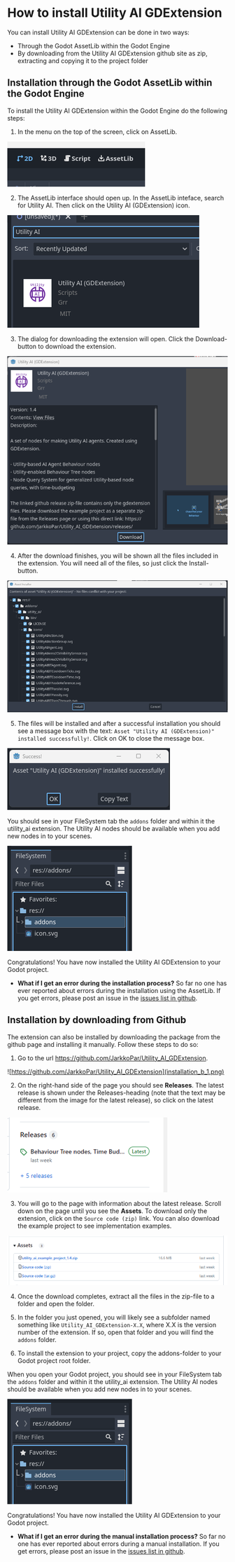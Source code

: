 # How to install Utility AI GDExtension

You can install Utility AI GDExtension can be done in two ways: 

 * Through the Godot AssetLib within the Godot Engine
 * By downloading from the Utility AI GDExtension github site as zip, extracting and copying it to the project folder


## Installation through the Godot AssetLib within the Godot Engine

To install the Utility AI GDExtension within the Godot Engine do the following steps:

1. In the menu on the top of the screen, click on AssetLib.

![Click on AssetLib](installation_1.png)


2. The AssetLib interface should open up. In the AssetLib inteface, search for Utility AI. Then click on the Utility AI (GDExtension) icon.

![Search for Utility AI in the AssetLib interface](installation_2.png)


3. The dialog for downloading the extension will open. Click the Download-button to download the extension.

![Download the extension](installation_3.png)


4. After the download finishes, you will be shown all the files included in the extension. You will need all of the files, so just click the Install-button.

![Click on AssetLib](installation_4.png)


5. The files will be installed and after a successful installation you should see a message box with the text: `Asset "Utility AI (GDExtension)" installed successfully!`. Click on OK to close the message box.

![Click on AssetLib](installation_5.png)

You should see in your FileSystem tab the `addons` folder and within it the utility_ai extension. The Utility AI nodes should be available when you add new nodes in to your scenes.

![addons folder](installation_6.png)


Congratulations! You have now installed the Utility AI GDExtension to your Godot project. 


 * **What if I get an error during the installation process?** So far no one has ever reported about errors during the installation using the AssetLib. If you get errors, please post an issue in the [issues list in github](https://github.com/JarkkoPar/Utility_AI_GDExtension/issues).


## Installation by downloading from Github

The extension can also be installed by downloading the package from the github page and installing it manually. Follow these steps to do so:

1. Go to the url https://github.com/JarkkoPar/Utility_AI_GDExtension.

![https://github.com/JarkkoPar/Utility_AI_GDExtension](installation_b_1.png)


2. On the right-hand side of the page you should see **Releases**. The latest release is shown under the Releases-heading (note that the text may be different from the image for the latest release), so click on the latest release.

![Releases](installation_b_2.png)


3. You will go to the page with information about the latest release. Scroll down on the page until you see the **Assets**. To download only the extension, click on the `Source code (zip)` link. You can also download the example project to see implementation examples.

![Assets](installation_b_3.png)


4. Once the download completes, extract all the files in the zip-file to a folder and open the folder.


5. In the folder you just opened, you will likely see a subfolder named something like `Utility_AI_GDExtension-X.X`, where X.X is the version number of the extension. If so, open that folder and you will find the `addons` folder.


6. To install the extension to your project, copy the addons-folder to your Godot project root folder. 


When you open your Godot project, you should see in your FileSystem tab the `addons` folder and within it the utility_ai extension. The Utility AI nodes should be available when you add new nodes in to your scenes.

![addons folder](installation_6.png)
 


Congratulations! You have now installed the Utility AI GDExtension to your Godot project. 


 * **What if I get an error during the manual installation process?** So far no one has ever reported about errors during a manual installation. If you get errors, please post an issue in the [issues list in github](https://github.com/JarkkoPar/Utility_AI_GDExtension/issues).


